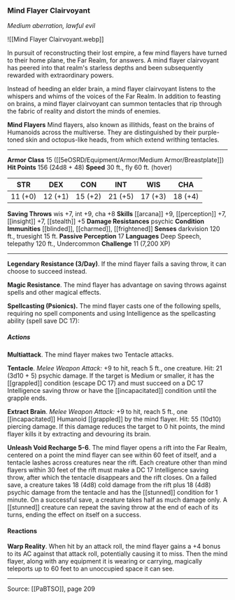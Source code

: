 ### Mind Flayer Clairvoyant
_Medium aberration, lawful evil_

![[Mind Flayer Clairvoyant.webp]]

In pursuit of reconstructing their lost empire, a few mind flayers have turned to their home plane, the Far Realm, for answers. A mind flayer clairvoyant has peered into that realm's starless depths and been subsequently rewarded with extraordinary powers.

Instead of heeding an elder brain, a mind flayer clairvoyant listens to the whispers and whims of the voices of the Far Realm. In addition to feasting on brains, a mind flayer clairvoyant can summon tentacles that rip through the fabric of reality and distort the minds of enemies.


**Mind Flayers** Mind flayers, also known as illithids, feast on the brains of Humanoids across the multiverse. They are distinguished by their purple-toned skin and octopus-like heads, from which extend writhing tentacles.





---

**Armor Class** 15 ([[5eOSRD/Equipment/Armor/Medium Armor/Breastplate]])
**Hit Points** 156 (24d8 + 48)
**Speed** 30 ft., fly 60 ft. (hover)

| STR     | DEX     | CON     | INT     | WIS     | CHA     |
|---------|---------|---------|---------|---------|---------|
| 11 (+0) | 12 (+1) | 15 (+2) | 21 (+5) | 17 (+3) | 18 (+4) |

**Saving Throws** wis +7, int +9, cha +8
**Skills** [[arcana]] +9, [[perception]] +7, [[insight]] +7, [[stealth]] +5
**Damage Resistances** psychic
**Condition Immunities** [[blinded]], [[charmed]], [[frightened]]
**Senses** darkvision 120 ft., truesight 15 ft.
**Passive Perception** 17
**Languages** Deep Speech, telepathy 120 ft., Undercommon
**Challenge** 11 (7,200 XP)

---

**Legendary Resistance (3/Day)**. If the mind flayer fails a saving throw, it can choose to succeed instead.

**Magic Resistance**. The mind flayer has advantage on saving throws against spells and other magical effects.

**Spellcasting (Psionics).** The mind flayer casts one of the following spells, requiring no spell components and using Intelligence as the spellcasting ability (spell save DC 17):

##### Actions
**Multiattack**. The mind flayer makes two Tentacle attacks.

**Tentacle**. _Melee Weapon Attack:_ +9 to hit, reach 5 ft., one creature. Hit: 21 (3d10 + 5) psychic damage. If the target is Medium or smaller, it has the [[grappled]] condition (escape DC 17) and must succeed on a DC 17 Intelligence saving throw or have the [[incapacitated]] condition until the grapple ends.

**Extract Brain**. _Melee Weapon Attack:_ +9 to hit, reach 5 ft., one [[incapacitated]] Humanoid [[grappled]] by the mind flayer. Hit: 55 (10d10) piercing damage. If this damage reduces the target to 0 hit points, the mind flayer kills it by extracting and devouring its brain.

**Unleash Void Recharge 5-6**. The mind flayer opens a rift into the Far Realm, centered on a point the mind flayer can see within 60 feet of itself, and a tentacle lashes across creatures near the rift. Each creature other than mind flayers within 30 feet of the rift must make a DC 17 Intelligence saving throw, after which the tentacle disappears and the rift closes. On a failed save, a creature takes 18 (4d8) cold damage from the rift plus 18 (4d8) psychic damage from the tentacle and has the [[stunned]] condition for 1 minute. On a successful save, a creature takes half as much damage only. A [[stunned]] creature can repeat the saving throw at the end of each of its turns, ending the effect on itself on a success.

#### Reactions
**Warp Reality**. When hit by an attack roll, the mind flayer gains a +4 bonus to its AC against that attack roll, potentially causing it to miss. Then the mind flayer, along with any equipment it is wearing or carrying, magically teleports up to 60 feet to an unoccupied space it can see.


---

Source: [[PaBTSO]], page 209
